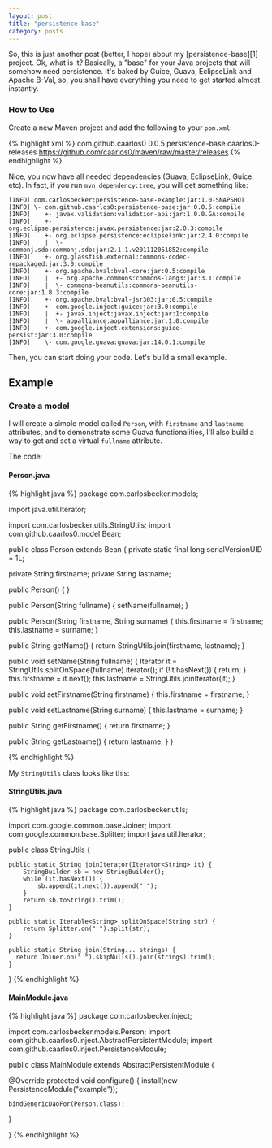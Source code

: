 ```yaml
---
layout: post
title: "persistence base"
category: posts
---
```


So, this is just another post (better, I hope) about my [persistence-base][1] project.
Ok, what is it? Basically, a "base" for your Java projects that will somehow need persistence.
It's baked by Guice, Guava, EclipseLink and Apache B-Val, so, you shall have everything
you need to get started almost instantly.

### How to Use

Create a new Maven project and add the following to your `pom.xml`:

{% highlight xml %}
<dependencies>
  <dependency>
    <groupId>com.github.caarlos0</groupId>
    <version>0.0.5</version>
    <artifactId>persistence-base</artifactId>
  </dependency>
</dependencies>
<repositories>
  <repository>
    <id>caarlos0-releases</id>
    <url>https://github.com/caarlos0/maven/raw/master/releases</url>
  </repository>
</repositories>
{% endhighlight %}

Nice, you now have all needed dependencies (Guava, EclipseLink, Guice, etc). In
fact, if you run `mvn dependency:tree`, you will get something like:

    [INFO] com.carlosbecker:persistence-base-example:jar:1.0-SNAPSHOT
    [INFO] \- com.github.caarlos0:persistence-base:jar:0.0.5:compile
    [INFO]    +- javax.validation:validation-api:jar:1.0.0.GA:compile
    [INFO]    +- org.eclipse.persistence:javax.persistence:jar:2.0.3:compile
    [INFO]    +- org.eclipse.persistence:eclipselink:jar:2.4.0:compile
    [INFO]    |  \- commonj.sdo:commonj.sdo:jar:2.1.1.v201112051852:compile
    [INFO]    +- org.glassfish.external:commons-codec-repackaged:jar:3.0:compile
    [INFO]    +- org.apache.bval:bval-core:jar:0.5:compile
    [INFO]    |  +- org.apache.commons:commons-lang3:jar:3.1:compile
    [INFO]    |  \- commons-beanutils:commons-beanutils-core:jar:1.8.3:compile
    [INFO]    +- org.apache.bval:bval-jsr303:jar:0.5:compile
    [INFO]    +- com.google.inject:guice:jar:3.0:compile
    [INFO]    |  +- javax.inject:javax.inject:jar:1:compile
    [INFO]    |  \- aopalliance:aopalliance:jar:1.0:compile
    [INFO]    +- com.google.inject.extensions:guice-persist:jar:3.0:compile
    [INFO]    \- com.google.guava:guava:jar:14.0.1:compile

Then, you can start doing your code. Let's build a small example.

## Example

### Create a model

I will create a simple model called `Person`, with `firstname` and `lastname`
attributes, and to demonstrate some Guava functionalities, I'll also build a way
to get and set a virtual `fullname` attribute.

The code:

#### Person.java

{% highlight java %}
package com.carlosbecker.models;

import java.util.Iterator;

import com.carlosbecker.utils.StringUtils;
import com.github.caarlos0.model.Bean;

public class Person extends Bean {
  private static final long serialVersionUID = 1L;

  private String firstname;
  private String lastname;

  public Person() {
  }

  public Person(String fullname) {
    setName(fullname);
  }

  public Person(String firstname, String surname) {
    this.firstname = firstname;
    this.lastname = surname;
  }

  public String getName() {
    return StringUtils.join(firstname, lastname);
  }

  public void setName(String fullname) {
    Iterator<String> it = StringUtils.splitOnSpace(fullname).iterator();
    if (!it.hasNext()) {
      return;
    }
    this.firstname = it.next();
    this.lastname = StringUtils.joinIterator(it);
  }

  public void setFirstname(String firstname) {
    this.firstname = firstname;
  }

  public void setLastname(String surname) {
    this.lastname = surname;
  }

  public String getFirstname() {
    return firstname;
  }

  public String getLastname() {
    return lastname;
  }
}

{% endhighlight %}

My `StringUtils` class looks like this:

#### StringUtils.java
{% highlight java %}
package com.carlosbecker.utils;

import com.google.common.base.Joiner;
import com.google.common.base.Splitter;
import java.util.Iterator;

public class StringUtils {

    public static String joinIterator(Iterator<String> it) {
        StringBuilder sb = new StringBuilder();
        while (it.hasNext()) {
            sb.append(it.next()).append(" ");
        }
        return sb.toString().trim();
    }

    public static Iterable<String> splitOnSpace(String str) {
        return Splitter.on(" ").split(str);
    }

    public static String join(String... strings) {
      return Joiner.on(" ").skipNulls().join(strings).trim();
    }

}
{% endhighlight %}


#### MainModule.java
{% highlight java %}
package com.carlosbecker.inject;

import com.carlosbecker.models.Person;
import com.github.caarlos0.inject.AbstractPersistentModule;
import com.github.caarlos0.inject.PersistenceModule;

public class MainModule extends AbstractPersistentModule {

  @Override
  protected void configure() {
    install(new PersistenceModule("example"));

    bindGenericDaoFor(Person.class);
  }

}
{% endhighlight %}
